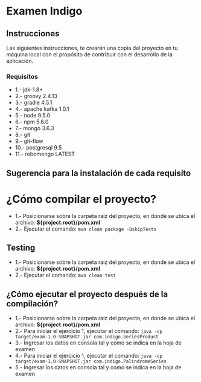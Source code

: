 # Examen Indigo

## Instrucciones

Las siguientes instrucciones, te crearán una copia del proyecto en tu máquina local con el propósito de contribuir con el desarrollo de la aplicación.                        

### Requisitos

* 1.- jdk-1.8+
* 2.- groovy 2.4.13
* 3.- gradle 4.5.1
* 4.- apache kafka 1.0.1
* 5.- node 9.5.0
* 6.- npm 5.6.0
* 7.- mongo 3.6.3
* 8.- git
* 9.- git-flow
* 10.- postgresql 9.5
* 11.- robomongo LATEST

## Sugerencia para la instalación de cada requisito

# ¿Cómo compilar el proyecto?
* 1.- Posicionarse sobre la carpeta raiz del proyecto, en donde se ubica el archivo: **${project.root}/pom.xml**
* 2.- Ejecutar el comando: `mvn clean package -DskipTests`

## Testing

* 1.- Posicionarse sobre la carpeta raiz del proyecto, en donde se ubica el archivo: **${project.root}/pom.xml**
* 2.- Ejecutar el comando: `mvn clean test`

## ¿Cómo ejecutar el proyecto después de la compilación?
* 1.- Posicionarse sobre la carpeta raiz del proyecto, en donde se ubica el archivo: **${project.root}/pom.xml**
* 2.- Para iniciar el ejercicio 1, ejecutar el comando: `java -cp target/exam-1.0-SNAPSHOT.jar com.indigo.SeriesProduct`
* 3.- Ingresar los datos en consola tal y como se indica en la hoja de examen
* 4.- Para iniciar el ejercicio 1, ejecutar el comando: `java -cp target/exam-1.0-SNAPSHOT.jar com.indigo.PalindromeSeries`
* 5.- Ingresar los datos en consola tal y como se indica en la hoja de examen
